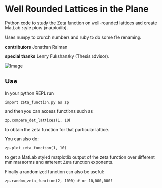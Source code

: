 Well Rounded Lattices in the Plane
=====

Python code to study the Zeta function on well-rounded lattices and create MatLab style plots (matplotlib).

Uses numpy to crunch numbers and ruby to do some file renaming.

**contributors** Jonathan Raiman

**special thanks** Lenny Fukshansky (Thesis advisor).

![Image](../master/zeta_function.png?raw=true)

Use
----

In your python REPL run

	import zeta_function.py as zp

and then you can access functions such as:

	zp.compare_det_lattices(1, 10)

to obtain the zeta function for that particular lattice.

You can also do:

	zp.plot_zeta_function(1, 10)

to get a MatLab styled matplotlib output of the zeta function over different minimal norms and different Zeta function exponents.

Finally a randomized function can also be useful:

	zp.random_zeta_function(2, 1000) # or 10,000,000?
